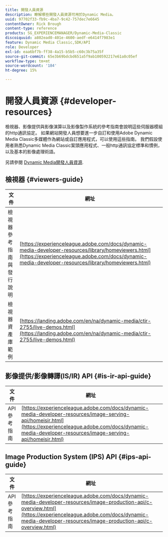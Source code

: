 ```yaml
---
title: 開發人員資源
description: 瞭解哪些開發人員資源可用於Dynamic Media。
uuid: 97702f33-fb9c-4ba7-9c42-757dec7e6645
contentOwner: Rick Brough
content-type: reference
products: SG_EXPERIENCEMANAGER/Dynamic-Media-Classic
discoiquuid: a802ead0-401e-4600-aedf-e6414f7983e1
feature: Dynamic Media Classic,SDK/API
role: Developer
exl-id: eaa6bf7b-ff38-4a15-b5b5-c60c3b75a35f
source-git-commit: 65e3b69bdcbd651a5f9ab100592217e61a8c05ef
workflow-type: tm+mt
source-wordcount: '184'
ht-degree: 15%

---
```


# 開發人員資源 {#developer-resources}

檢視器、影像提供與影像演算以及影像製作系統的參考指南會說明這些伺服器模組的http通訊協定。 如果網站開發人員想要進一步自訂和使用Adobe Dynamic Media Classic多媒體作為網站或自訂應用程式，可以使用這些指南。 我們假設使用者熟悉Dynamic Media Classic案頭應用程式、一般http通訊協定標準和慣例，以及基本的影像處理術語。

另請參閱 [Dynamic Media開發人員資源](https://experienceleague.adobe.com/docs/dynamic-media-developer-resources.html).

## 檢視器 {#viewers-guide}

| 文件 | 網址 |
| --- | --- |
| 檢視器參考指南與發行說明 | [https://experienceleague.adobe.com/docs/dynamic-media-developer-resources/library/homeviewers.html](https://experienceleague.adobe.com/docs/dynamic-media-developer-resources/library/homeviewers.html) |
| 檢視器資產庫範例 | [https://landing.adobe.com/en/na/dynamic-media/ctir-2755/live-demos.html](https://landing.adobe.com/en/na/dynamic-media/ctir-2755/live-demos.html) |

## 影像提供/影像轉譯(IS/IR) API {#is-ir-api-guide}

| 文件 | 網址 |
| --- | --- |
| API 參考指南 | [https://experienceleague.adobe.com/docs/dynamic-media-developer-resources/image-serving-api/homeisir.html](https://experienceleague.adobe.com/docs/dynamic-media-developer-resources/image-serving-api/homeisir.html) |

## Image Production System (IPS) API {#ips-api-guide}

| 文件 | 網址 |
| --- | --- |
| API 參考指南 | [https://experienceleague.adobe.com/docs/dynamic-media-developer-resources/image-production-api/c-overview.html](https://experienceleague.adobe.com/docs/dynamic-media-developer-resources/image-production-api/c-overview.html) |

<!-- ## Image Authoring {#ia}

| Document| Web address |
| --- | --- |
| User Guide | Contact Adobe Dynamic Media Classic technical support for this documentation. |
| Release Notes | Contact Adobe Dynamic Media Classic technical support for this documentation. |

## Dynamic Media Classic API {#dmc-api}

| Document | Web address |
| --- | --- |
| API Reference Guide | Contact Adobe Dynamic Media Classic technical support for documentation. |
 -->










<!-- 

**Web-to-Print**

|Document|Web address|
|--- |--- |
|Reference Guide|[https://www.adobe.com/go/learn_s7_webtoprint_en](https://www.adobe.com/go/learn_s7_webtoprint_en)| 

-->
